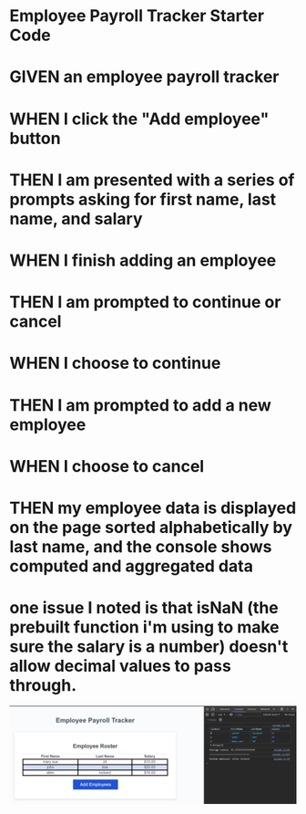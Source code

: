 # Employee Payroll Tracker Starter Code
# GIVEN an employee payroll tracker
# WHEN I click the "Add employee" button
# THEN I am presented with a series of prompts asking for first name, last name, and salary
# WHEN I finish adding an employee
# THEN I am prompted to continue or cancel
# WHEN I choose to continue
# THEN I am prompted to add a new employee
# WHEN I choose to cancel
# THEN my employee data is displayed on the page sorted alphabetically by last name, and the console shows computed and aggregated data

# one issue I noted is that isNaN (the prebuilt function i'm using to make sure the salary is a number) doesn't allow decimal values to pass through.

![alt text](./screenshot.jpg)

